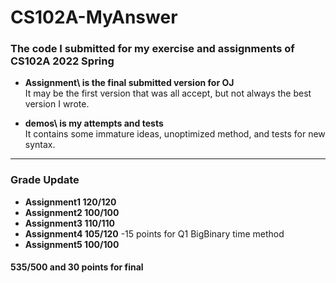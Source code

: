 # CS102A-MyAnswer
### The code I submitted for my exercise and assignments of CS102A 2022 Spring

* **Assignment\ is the final submitted version for OJ**  
It may be the first version that was all accept, but not always the best version I wrote.

* **demos\ is my attempts and tests**  
It contains some immature ideas, unoptimized method, and tests for new syntax.


* * *

### Grade Update

* **Assignment1 120/120**
* **Assignment2 100/100**
* **Assignment3 110/110**
* **Assignment4 105/120** 
  -15 points for Q1 BigBinary time method
* **Assignment5 100/100**

#### **535/500 and 30 points for final**
